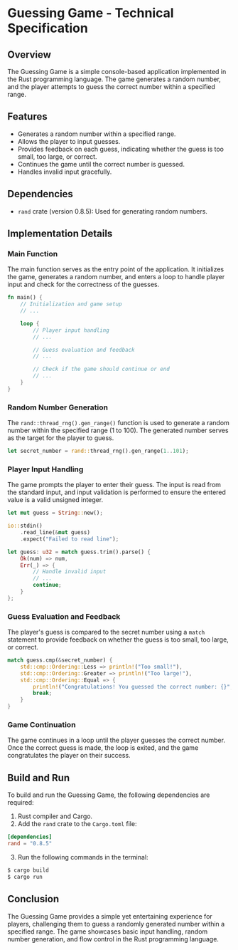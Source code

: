 # Guessing Game - Technical Specification

## Overview

The Guessing Game is a simple console-based application implemented in the Rust programming language. The game generates a random number, and the player attempts to guess the correct number within a specified range.

## Features

- Generates a random number within a specified range.
- Allows the player to input guesses.
- Provides feedback on each guess, indicating whether the guess is too small, too large, or correct.
- Continues the game until the correct number is guessed.
- Handles invalid input gracefully.

## Dependencies

- `rand` crate (version 0.8.5): Used for generating random numbers.

## Implementation Details

### Main Function

The main function serves as the entry point of the application. It initializes the game, generates a random number, and enters a loop to handle player input and check for the correctness of the guesses.

```rust
fn main() {
    // Initialization and game setup
    // ...

    loop {
        // Player input handling
        // ...

        // Guess evaluation and feedback
        // ...

        // Check if the game should continue or end
        // ...
    }
}
```

### Random Number Generation

The `rand::thread_rng().gen_range()` function is used to generate a random number within the specified range (1 to 100). The generated number serves as the target for the player to guess.

```rust
let secret_number = rand::thread_rng().gen_range(1..101);
```

### Player Input Handling

The game prompts the player to enter their guess. The input is read from the standard input, and input validation is performed to ensure the entered value is a valid unsigned integer.

```rust
let mut guess = String::new();

io::stdin()
    .read_line(&mut guess)
    .expect("Failed to read line");

let guess: u32 = match guess.trim().parse() {
    Ok(num) => num,
    Err(_) => {
        // Handle invalid input
        // ...
        continue;
    }
};
```

### Guess Evaluation and Feedback

The player's guess is compared to the secret number using a `match` statement to provide feedback on whether the guess is too small, too large, or correct.

```rust
match guess.cmp(&secret_number) {
    std::cmp::Ordering::Less => println!("Too small!"),
    std::cmp::Ordering::Greater => println!("Too large!"),
    std::cmp::Ordering::Equal => {
        println!("Congratulations! You guessed the correct number: {}", secret_number);
        break;
    }
}
```

### Game Continuation

The game continues in a loop until the player guesses the correct number. Once the correct guess is made, the loop is exited, and the game congratulates the player on their success.

## Build and Run

To build and run the Guessing Game, the following dependencies are required:

1. Rust compiler and Cargo.
2. Add the `rand` crate to the `Cargo.toml` file:

```toml
[dependencies]
rand = "0.8.5"
```

3. Run the following commands in the terminal:

```sh
$ cargo build
$ cargo run
```

## Conclusion

The Guessing Game provides a simple yet entertaining experience for players, challenging them to guess a randomly generated number within a specified range. The game showcases basic input handling, random number generation, and flow control in the Rust programming language.
